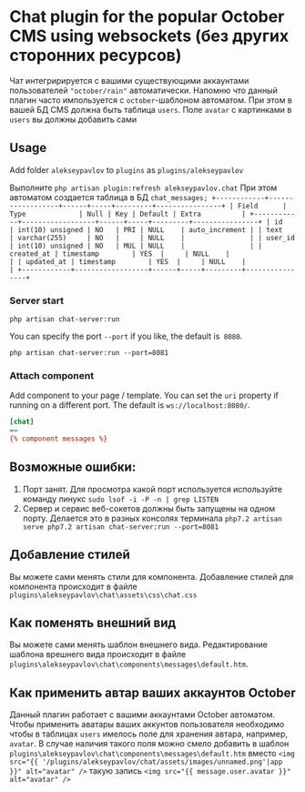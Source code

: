 # Chat plugin for the popular October CMS using websockets (без других сторонних ресурсов)
Чат интегририруется с вашими существующими аккаунтами пользователей  `"october/rain"` автоматически. Напомню что данный плагин
часто импользуется с `october`-шаблоном автоматом. При этом в вашей БД CMS должна быть таблица `users`. Поле `avatar` с картинками
в `users` вы должны добавить сами

## Usage
Add folder `alekseypavlov` to `plugins` as `plugins/alekseypavlov`

Выполните
`php artisan plugin:refresh alekseypavlov.chat`
При этом автоматом создается таблица в БД
``
chat_messages;
+------------+------------------+------+-----+---------+----------------+
| Field      | Type             | Null | Key | Default | Extra          |
+------------+------------------+------+-----+---------+----------------+
| id         | int(10) unsigned | NO   | PRI | NULL    | auto_increment |
| text       | varchar(255)     | NO   |     | NULL    |                |
| user_id    | int(10) unsigned | NO   | MUL | NULL    |                |
| created_at | timestamp        | YES  |     | NULL    |                |
| updated_at | timestamp        | YES  |     | NULL    |                |
+------------+------------------+------+-----+---------+----------------+
``

### Server start

```shell
php artisan chat-server:run
```

You can specify the port `--port` if you like, the default is` 8080`.

```shell
php artisan chat-server:run --port=8081
```

### Attach component

Add component to your page / template.
You can set the `uri` property if running on a different port.
The default is `ws://localhost:8080/`.

```ini
[chat]
==
{% component messages %}
```

## Возможные ошибки:
1. Порт занят. Для просмотра какой порт используется используйте команду линукс `sudo lsof -i -P -n | grep LISTEN`
2. Сервер и сервис веб-сокетов должны быть запущены на одном порту. Делается это в разных консолях терминала
``
php7.2 artisan serve
php7.2 artisan chat-server:run --port=8081
``

## Добавление стилей
Вы можете сами менять стили для компонента.
Добавление стилей для компонента происходит в файле `plugins\alekseypavlov\chat\assets\css\chat.css`

## Как поменять внешний вид
Вы можете сами менять шаблон внешнего вида.
Редактирование шаблона врешнего вида происходит в файле `plugins\alekseypavlov\chat\components\messages\default.htm`.

## Как применить автар ваших аккаунтов October
Данный плагин работает с вашими аккаунтами October автоматом. Чтобы применить аватары ваших аккунтов пользователя
необходимо чтобы в таблицах `users` имелось поле для хранения автара, например, `avatar`. В случае наличия такого поля
можно смело добавить в шаблон `plugins\alekseypavlov\chat\components\messages\default.htm` вместо
`<img src="{{ '/plugins/alekseypavlov/chat/assets/images/unnamed.png'|app }}" alt="avatar" />` такую запись
`<img src="{{ message.user.avatar }}" alt="avatar" />`
